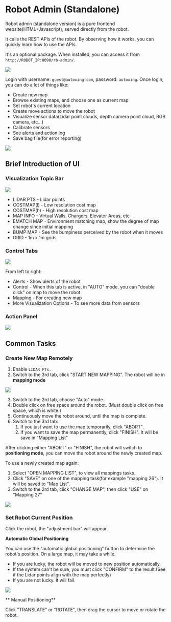 # Robot Admin (Standalone)

Robot admin (standalone version) is a pure frontend website(HTML+Javascript), served directly from the robot.

It calls the REST APIs of the robot.
By observing how it works, you can quickly learn how to use the APIs.

It's an optional package. When installed, you can access it from `http://ROBOT_IP:8090/rb-admin/`.

![](./rb_admin_login.png)

Login with username: `guest@autoxing.com`, password: `autoxing`.
Once login, you can do a lot of things like:

- Create new map
- Browse existing maps, and choose one as current map
- Set robot's current location
- Create move actions to move the robot
- Visualize sensor data(Lidar point clouds, depth camera point cloud, RGB camera, etc...)
- Calibrate sensors
- See alerts and action log
- Save bag file(for error reporting)

![](./rb_admin.png)

## Brief Introduction of UI

### Visualization Topic Bar

![](./topic_bar.png)

- LIDAR PTS - Lidar points
- COSTMAP(l) - Low resolution cost map
- COSTMAP(h) - High resolution cost map
- MAP INFO - Virtual Walls, Chargers, Elevator Areas, etc
- EMATCH MAP - Environment matching map, show the degree of map change since initial mapping
- BUMP MAP - See the bumpiness perceived by the robot when it moves
- GRID - 1m x 1m grids

### Control Tabs

![](./control_tab.png)

From left to right:

- Alerts - Show alerts of the robot
- Control - When this tab is active, in "AUTO" mode, you can "double click" on map to move the robot
- Mapping - For creating new map
- More Visualization Options - To see more data from sensors

### Action Panel

![](./action_panel.png)

## Common Tasks

### Create New Map Remotely

1. Enable `LIDAR PTs.`
2. Switch to the 3rd tab, click "START NEW MAPPING". The robot will be in **mapping mode**

![](./mapping.png)

3. Switch to the 2rd tab, choose "Auto" mode.
4. Double click on free space around the robot. (Must double click on free space, which is white.)
5. Continuously move the robot around, until the map is complete.
6. Switch to the 3rd tab:
   1. If you just want to use the map temporarily, click "ABORT".
   2. If you want to save the map permanently, click "FINISH". It will be save in "Mapping List"

After clicking either "ABORT" or "FINISH", the robot will switch to **positioning mode**, you can move the robot around the newly created map.

To use a newly created map again:

1. Select "OPEN MAPPING LIST", to view all mappings tasks.
2. Click "SAVE" on one of the mapping task(for example "mapping 26"). It will be saved to "Map List".
3. Switch to the 2rd tab, click "CHANGE MAP", then click "USE" on "Mapping 27"

![](./use_mapping_result.png)

### Set Robot Current Position

Click the robot, the "adjustment bar" will appear.

**Automatic Global Positioning**

You can use the "automatic global positioning" button to determine the robot's position.
On a large map, it may take a while.

- If you are lucky, the robot will be moved to new position automatically.
- If the system can't be sure, you must click "CONFIRM" to the result.(See if the Lidar points align with the map perfectly)
- If you are not lucky. It will fail.

![](./manual_position.png)

** Manual Positioning**

Click "TRANSLATE" or "ROTATE", then drag the cursor to move or rotate the robot.

